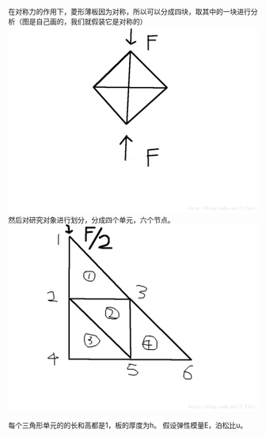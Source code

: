 在对称力的作用下，菱形薄板因为对称，所以可以分成四块，取其中的一块进行分析（图是自己画的，我们就假装它是对称的）
![image](http://github.com/CCIce/Interesting-Project/raw/master/简单单元有限元计算/picture/1.png)
然后对研究对象进行划分，分成四个单元，六个节点。 
![image](http://github.com/CCIce/Interesting-Project/raw/master/简单单元有限元计算/picture/2.png)

每个三角形单元的的长和高都是1，板的厚度为h。 
假设弹性模量E，泊松比u。 
